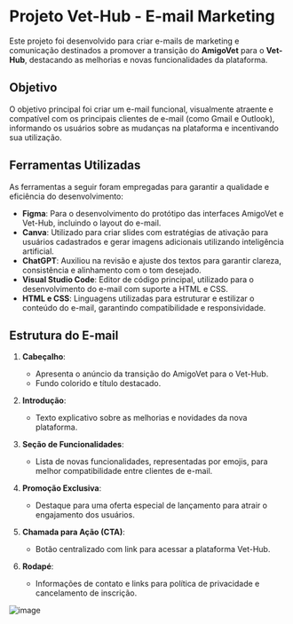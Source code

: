 ﻿# Projeto Vet-Hub - E-mail Marketing

Este projeto foi desenvolvido para criar e-mails de marketing e comunicação destinados a promover a transição do **AmigoVet** para o **Vet-Hub**, destacando as melhorias e novas funcionalidades da plataforma.

## Objetivo

O objetivo principal foi criar um e-mail funcional, visualmente atraente e compatível com os principais clientes de e-mail (como Gmail e Outlook), informando os usuários sobre as mudanças na plataforma e incentivando sua utilização.

## Ferramentas Utilizadas

As ferramentas a seguir foram empregadas para garantir a qualidade e eficiência do desenvolvimento:

-   **Figma**: Para o desenvolvimento do protótipo das interfaces AmigoVet e Vet-Hub, incluindo o layout do e-mail.
-   **Canva**: Utilizado para criar slides com estratégias de ativação para usuários cadastrados e gerar imagens adicionais utilizando inteligência artificial.
-   **ChatGPT**: Auxiliou na revisão e ajuste dos textos para garantir clareza, consistência e alinhamento com o tom desejado.
-   **Visual Studio Code**: Editor de código principal, utilizado para o desenvolvimento do e-mail com suporte a HTML e CSS.
-   **HTML e CSS**: Linguagens utilizadas para estruturar e estilizar o conteúdo do e-mail, garantindo compatibilidade e responsividade.

## Estrutura do E-mail

1. **Cabeçalho**:

    - Apresenta o anúncio da transição do AmigoVet para o Vet-Hub.
    - Fundo colorido e título destacado.

2. **Introdução**:

    - Texto explicativo sobre as melhorias e novidades da nova plataforma.

3. **Seção de Funcionalidades**:

    - Lista de novas funcionalidades, representadas por emojis, para melhor compatibilidade entre clientes de e-mail.

4. **Promoção Exclusiva**:

    - Destaque para uma oferta especial de lançamento para atrair o engajamento dos usuários.

5. **Chamada para Ação (CTA)**:

    - Botão centralizado com link para acessar a plataforma Vet-Hub.

6. **Rodapé**:
    - Informações de contato e links para política de privacidade e cancelamento de inscrição.

![image](https://github.com/user-attachments/assets/06ded9e1-9f2b-460f-8580-67ace996d054)

